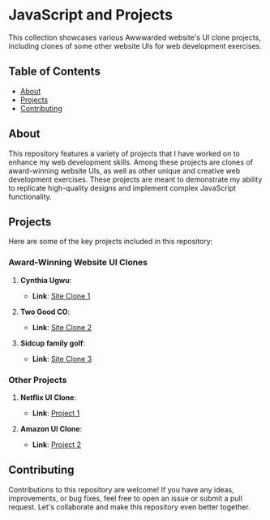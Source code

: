 # JavaScript and Projects

This collection showcases various Awwwarded website's UI clone projects, including clones of some other website UIs for web development exercises.

## Table of Contents

- [About](#about)
- [Projects](#projects)
- [Contributing](#contributing)

## About

This repository features a variety of projects that I have worked on to enhance my web development skills. Among these projects are clones of award-winning website UIs, as well as other unique and creative web development exercises. These projects are meant to demonstrate my ability to replicate high-quality designs and implement complex JavaScript functionality.

## Projects

Here are some of the key projects included in this repository:

### Award-Winning Website UI Clones

1. **Cynthia Ugwu**: 
   - **Link**: [Site Clone 1](https://cynthiaugwu.wuaze.com/)

2. **Two Good CO**: 
   - **Link**: [Site Clone 2](https://adityashriwas.netlify.app/project1/)

3. **Sidcup family golf**: 
   - **Link**: [Site Clone 3](https://sidcup-family-golf-website-clone.onrender.com/)

### Other Projects

1. **Netflix UI Clone**: 
   - **Link**: [Project 1](https://adityashriwas.netlify.app/netflix-clone/)

2. **Amazon UI Clone**: 
   - **Link**: [Project 2](https://adityashriwas18.github.io/Amazon-Clone/)

## Contributing

Contributions to this repository are welcome! If you have any ideas, improvements, or bug fixes, feel free to open an issue or submit a pull request. Let's collaborate and make this repository even better together.
